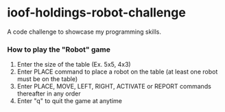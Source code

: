 # ioof-holdings-robot-challenge
A code challenge to showcase my programming skills.

### How to play the "Robot" game

1. Enter the size of the table (Ex. 5x5, 4x3)
2. Enter PLACE command to place a robot on the table (at least one robot must be on the table)
3. Enter PLACE, MOVE, LEFT, RIGHT, ACTIVATE or REPORT commands thereafter in any order
4. Enter "q" to quit the game at anytime